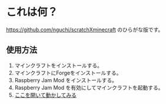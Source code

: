 # これは何？

https://github.com/nguchi/scratchXminecraft のひらがな版です。

## 使用方法
1. マインクラフトをインストールする。
2. マインクラフトにForgeをインストールする。
3. Raspberry Jam Mod をインストールする。
4. Raspberry Jam Mod を有効にしてマインクラフトを起動する。
5. [ここを開いて動かしてみる](http://scratchx.org/?url=https://mcre.github.io/scratchXminecraft/src/minecraft_raspberry_jam_mod_websocket-hiragana.js#scratch)

